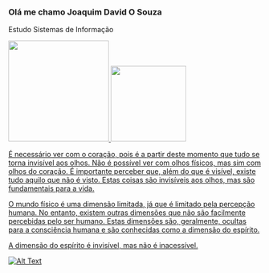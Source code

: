 ### Olá me chamo Joaquim David O Souza 
Estudo Sistemas de Informação


<div>
 <a href="https://github.com/Aluno999">
<img height='200cm' src="https://github-readme-stats.vercel.app/api?username=Aluno999&show_icons=true&theme=dracula)](https://github.com/anuraghazra/github-readme-stats"/>

<img height='150cm' src="https://github-readme-stats.vercel.app/api/top-langs/?username=Aluno999&layout=compact&theme=dracula)](https://github.com/anuraghazra/github-readme-stats"/>
</div>

É necessário ver com o coração, pois é a partir deste momento que tudo se torna invisível aos olhos. Não é possível ver com olhos físicos, mas sim com olhos do coração. É importante perceber que, além do que é visível, existe tudo aquilo que não é visto. Estas coisas são invisíveis aos olhos, mas são fundamentais para a vida.

O mundo físico é uma dimensão limitada, já que é limitado pela percepção humana. No entanto, existem outras dimensões que não são facilmente percebidas pelo ser humano. Estas dimensões são, geralmente, ocultas para a consciência humana e são conhecidas como a dimensão do espírito.

A dimensão do espírito é invisível, mas não é inacessível.

![Alt Text](https://imgur.com/H7NO4oX.giff)
